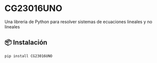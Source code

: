 # CG23016UNO

Una libreria de Python para resolver sistemas de ecuaciones lineales y no lineales

## 📦 Instalación

```bash
pip install CG23016UNO
